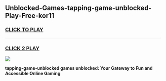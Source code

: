 
## Unblocked-Games-tapping-game-unblocked-Play-Free-kor11
<h3>
<a href="https://premium76.site?title=tapping-game-unblocked&ref=21A">CLICK TO PLAY</a></h3>
<hr>

<h3>
<a href="https://premium76.site?title=tapping-game-unblocked&ref=21A">CLICK 2 PLAY</a>
  
</h3>

<a href="https://premium76.site?title=tapping-game-unblocked&ref=21A"><img src="https://clearcache.store/games.png"></a>


**tapping-game-unblocked games unblocked: Your Gateway to Fun and Accessible Online Gaming**
